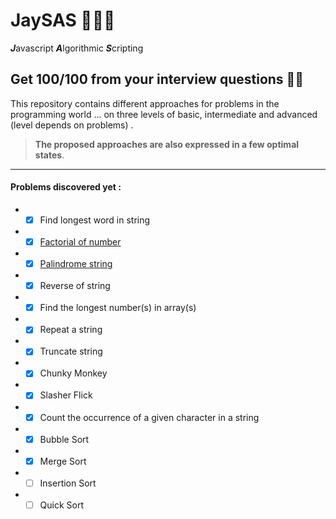 # JaySAS 👨‍💻🔥
***J***avascript ***A***lgorithmic ***S***cripting  
   
   
## Get 100/100 from your interview questions 🤟😎
This repository contains different approaches for problems in the programming world ... on three levels of basic, intermediate and advanced (level depends on problems) . 


>**The proposed approaches are also expressed in a few optimal states**.   
   
***  
   

#### Problems discovered yet :   
* - [x] Find longest word in string
* - [x] [Factorial of number](https://en.wikipedia.org/wiki/Factorial)
* - [x] [Palindrome string](https://en.wikipedia.org/wiki/Palindrome)
* - [x] Reverse of string
* - [x] Find the longest number(s) in array(s)
* - [x] Repeat a string 
* - [x] Truncate string 
* - [x] Chunky Monkey   
* - [x] Slasher Flick     
* - [x] Count the occurrence of a given character in a string
* - [x] Bubble Sort
* - [x] Merge Sort
* - [ ] Insertion Sort
* - [ ] Quick Sort

